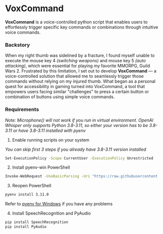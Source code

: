 # VoxCommand
**VoxCommand** is a voice-controlled python script that enables users to effortlessly trigger specific key commands or combinations through intuitive voice commands.

### Backstory
When my right thumb was sidelined by a fracture, I found myself unable to execute the mouse key 4 *(switching weapons)* and  mouse key 5 *(auto attacking)*, which were essential for playing my favorite MMORPG, Guild Wars 2. Frustrated by this limitation, I set out to develop **VoxCommand** — a voice-controlled solution that allowed me to seamlessly trigger those commands without relying on my injured thumb. What began as a personal quest for accessibility in gaming turned into VoxCommand, a tool that empowers users facing similar "challenges" to press a certain button or combination of buttons using simple voice commands.

### Requirements

*Note: Microphone() will not work if you run in virtual environment. OpenAI Whisper only supports Python 3.8-3.11, so either your version has to be 3.8-3.11 or have 3.8-3.11 installed with pyenv*

1. Enable running scripts on your system

*You can skip first 3 steps if you already have 3.8-3.11 version installed*
```bash
Set-ExecutionPolicy -Scope CurrentUser -ExecutionPolicy Unrestricted
```

2. Install pyenv-win PowerShell

```bash
Invoke-WebRequest -UseBasicParsing -Uri "https://raw.githubusercontent.com/pyenv-win/pyenv-win/master/pyenv-win/install-pyenv-win.ps1" -OutFile "./install-pyenv-win.ps1"; &"./install-pyenv-win.ps1"
```
3. Reopen PowerShell
```bash
pyenv install 3.11.0
```
Refer to [pyenv for Windows](https://github.com/pyenv-win/pyenv-win) if you have any problems

4. Install SpeechRecognition and PyAudio
```bash
pip install SpeechRecognition
pip install PyAudio
```
